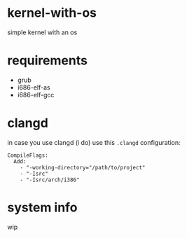 # kernel-with-os

simple kernel with an os

# requirements

- grub <br>
- i686-elf-as <br>
- i686-elf-gcc <br>

# clangd

in case you use clangd (i do) use this `.clangd` configuration:

```
CompileFlags:
  Add:
    - "-working-directory="/path/to/project"
    - "-Isrc"
    - "-Isrc/arch/i386"
```

# system info

wip
